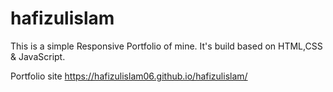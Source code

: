 # hafizulislam
This is a simple Responsive Portfolio of mine.
It's build based on HTML,CSS & JavaScript.

Portfolio site
https://hafizulislam06.github.io/hafizulislam/
